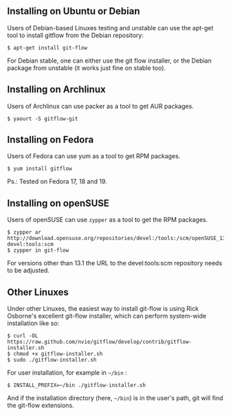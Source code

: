 Installing on Ubuntu or Debian
------------------------------
Users of Debian-based Linuxes testing and unstable can use the apt-get tool to
install gitflow from the Debian repository:

    $ apt-get install git-flow

For Debian stable, one can either use the git flow installer, or the Debian package
from unstable (it works just fine on stable too).

Installing on Archlinux
------------------------------
Users of Archlinux can use packer as a tool to get AUR packages.

    $ yaourt -S gitflow-git

Installing on Fedora
------------------------------
Users of Fedora can use yum as a tool to get RPM packages.

    $ yum install gitflow

Ps.: Tested on Fedora 17, 18 and 19.

Installing on openSUSE
----------------------
Users of openSUSE can use `zypper` as a tool to get the RPM packages.

    $ zypper ar http://download.opensuse.org/repositories/devel:/tools:/scm/openSUSE_13.1/ devel:tools:scm
    $ zypper in git-flow

For versions other than 13.1 the URL to the devel:tools:scm repository needs to be adjusted.

Other Linuxes
-------------
Under other Linuxes, the easiest way to install git-flow is using Rick Osborne's
excellent git-flow installer, which can perform system-wide installation like so:

    $ curl -OL https://raw.github.com/nvie/gitflow/develop/contrib/gitflow-installer.sh
    $ chmod +x gitflow-installer.sh
    $ sudo ./gitflow-installer.sh

For user installation, for example in ```~/bin``` :

    $ INSTALL_PREFIX=~/bin ./gitflow-installer.sh

And if the installation directory (here, ```~/bin```) is in the user's path, git will find the git-flow extensions.
